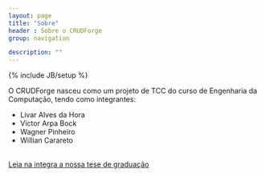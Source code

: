 ```yaml
---
layout: page
title: "Sobre"
header : Sobre o CRUDForge
group: navigation

description: ""
---
```

{% include JB/setup %}

O CRUDForge nasceu como um projeto de TCC do curso de Engenharia da Computação, tendo como integrantes:
* Livar Alves da Hora
* Victor Arpa Bock
* Wagner Pinheiro
* Willian Carareto

<br />
<a href="downloads/tcc-crudforge.pdf" class="btn .btn-small btn-primary">Leia na integra a nossa tese de graduação</a>
